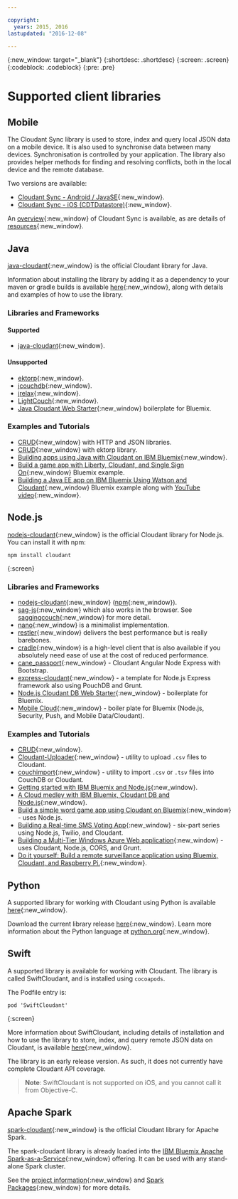 ```yaml
---

copyright:
  years: 2015, 2016
lastupdated: "2016-12-08"

---
```


{:new_window: target="_blank"}
{:shortdesc: .shortdesc}
{:screen: .screen}
{:codeblock: .codeblock}
{:pre: .pre}

# Supported client libraries

## Mobile

The Cloudant Sync library is used to store,
index and query local JSON data on a mobile device.
It is also used to synchronise data between many devices.
Synchronisation is controlled by your application.
The library also provides helper methods for finding and resolving conflicts,
both in the local device and the remote database.

Two versions are available:

-   [Cloudant Sync - Android / JavaSE](https://github.com/cloudant/sync-android){:new_window}.
-   [Cloudant Sync - iOS (CDTDatastore)](https://github.com/cloudant/CDTDatastore){:new_window}.

An [overview](https://cloudant.com/product/cloudant-features/sync/){:new_window} of Cloudant Sync is available,
as are details of [resources](https://cloudant.com/cloudant-sync-resources/){:new_window}.

## Java

[java-cloudant](https://github.com/cloudant/java-cloudant){:new_window} is the official Cloudant library for Java.

Information about installing the library by adding it as a dependency to your maven or gradle builds is available
[here](https://github.com/cloudant/java-cloudant#installation-and-usage){:new_window},
along with details and examples of how to use the library.

### Libraries and Frameworks

#### Supported

-   [java-cloudant](https://github.com/cloudant/java-cloudant){:new_window}.

#### Unsupported

-   [ektorp](http://ektorp.org/){:new_window}.
-   [jcouchdb](http://code.google.com/p/jcouchdb/){:new_window}.
-   [jrelax](https://github.com/isterin/jrelax){:new_window}.
-   [LightCouch](http://www.lightcouch.org/){:new_window}.
-   [Java Cloudant Web Starter](https://ace.ng.bluemix.net/#/store/cloudOEPaneId=store&appTemplateGuid=CloudantJavaBPTemplate&fromCatalog=true){:new_window} boilerplate for Bluemix.

### Examples and Tutorials

-   [CRUD](https://github.com/cloudant/haengematte/tree/master/java){:new_window} with HTTP and JSON libraries.
-   [CRUD](https://github.com/cloudant/haengematte/tree/master/java/CrudWithEktorp){:new_window} with ektorp library.
-   [Building apps using Java with Cloudant on IBM Bluemix](https://cloudant.com/blog/building-apps-using-java-with-cloudant-on-ibm-bluemix/){:new_window}.
-   [Build a game app with Liberty, Cloudant, and Single Sign On](http://www.ibm.com/developerworks/cloud/library/cl-multiservicegame-app/index.html?ca=drs-){:new_window} Bluemix example.
-   [Building a Java EE app on IBM Bluemix Using Watson and Cloudant](https://developer.ibm.com/bluemix/2014/10/17/building-java-ee-app-ibm-bluemix-using-watson-cloudant/){:new_window} Bluemix example along with [YouTube video](https://www.youtube.com/watch?feature=youtu.be&v=9AFMY6m0LIU&app=desktop){:new_window}.


## Node.js

[nodejs-cloudant](https://github.com/cloudant/nodejs-cloudant){:new_window}
is the official Cloudant library for Node.js.
You can install it with npm:

```
npm install cloudant
```
{:screen}

### Libraries and Frameworks

-   [nodejs-cloudant](https://github.com/cloudant/nodejs-cloudant){:new_window} ([npm](https://www.npmjs.org/package/cloudant){:new_window}).
-   [sag-js](https://github.com/sbisbee/sag-js){:new_window} which also works in the browser.
    See [saggingcouch](http://www.saggingcouch.com/){:new_window} for more detail.
-   [nano](https://github.com/dscape/nano){:new_window} is a minimalist implementation.
-   [restler](https://github.com/danwrong/restler){:new_window} delivers the best performance but is really barebones.
-   [cradle](http://cloudhead.io/cradle){:new_window} is a high-level client that is also available
    if you absolutely need ease of use at the cost of reduced performance.
-   [cane_passport](https://github.com/ddemichele/cane_passport){:new_window} - Cloudant Angular Node Express with Bootstrap.
-   [express-cloudant](https://github.com/cloudant-labs/express-cloudant){:new_window} - a template for Node.js Express framework also using PouchDB and Grunt.
-   [Node.js Cloudant DB Web Starter](https://ace.ng.bluemix.net/#/store/cloudOEPaneId=store&appTemplateGuid=nodejscloudantbp&fromCatalog=true){:new_window} - boilerplate for Bluemix.
-   [Mobile Cloud](https://ace.ng.bluemix.net/#/store/cloudOEPaneId=store&appTemplateGuid=mobileBackendStarter&fromCatalog=true){:new_window} - boiler plate for Bluemix (Node.js, Security, Push, and Mobile Data/Cloudant).

### Examples and Tutorials

-   [CRUD](https://github.com/cloudant/haengematte/tree/master/nodejs){:new_window}.
-   [Cloudant-Uploader](https://github.com/garbados/Cloudant-Uploader){:new_window} - utility to upload `.csv` files to Cloudant.
-   [couchimport](https://github.com/glynnbird/couchimport){:new_window} - utility to import `.csv` or `.tsv` files into CouchDB or Cloudant.
-   [Getting started with IBM Bluemix and Node.js](http://thoughtsoncloud.com/2014/07/getting-started-ibm-bluemix-node-js/){:new_window}.
-   [A Cloud medley with IBM Bluemix, Cloudant DB and Node.js](https://gigadom.wordpress.com/2014/08/15/a-cloud-medley-with-ibm-bluemix-cloudant-db-and-node-js/){:new_window}.
-   [Build a simple word game app using Cloudant on Bluemix](http://www.ibm.com/developerworks/cloud/library/cl-guesstheword-app/index.html?ca=drs-){:new_window} - uses Node.js.
-   [Building a Real-time SMS Voting App](https://www.twilio.com/blog/2012/09/building-a-real-time-sms-voting-app-part-1-node-js-couchdb.html){:new_window} - six-part series using Node.js, Twilio, and Cloudant.
-   [Building a Multi-Tier Windows Azure Web application](http://msopentech.com/blog/2013/12/19/tutorial-building-multi-tier-windows-azure-web-application-use-cloudants-couchdb-service-node-js-cors-grunt-2/){:new_window} - uses Cloudant, Node.js, CORS, and Grunt.
-   [Do it yourself: Build a remote surveillance application using Bluemix, Cloudant, and Raspberry Pi.](http://www.ibm.com/developerworks/library/ba-remoteservpi-app/index.html){:new_window}.

## Python

A supported library for working with Cloudant using Python is
available [here](https://github.com/cloudant/python-cloudant){:new_window}.

Download the current library release [here](https://pypi.python.org/pypi/cloudant/){:new_window}.
Learn more information about the Python language at [python.org](https://www.python.org/about/){:new_window}. 

## Swift

A supported library is available for working with Cloudant.
The library is called SwiftCloudant,
and is installed using `cocoapods`.

The Podfile entry is:

```
pod 'SwiftCloudant'
```
{:screen}

More information about SwiftCloudant,
including details of installation and how to use the library to store,
index,
and query remote JSON data on Cloudant,
is available [here](https://github.com/cloudant/swift-cloudant){:new_window}.

The library is an early release version.
As such,
it does not currently have complete Cloudant API coverage. 

>   **Note**: SwiftCloudant is not supported on iOS,
    and you cannot call it from Objective-C.

## Apache Spark

[spark-cloudant](https://github.com/cloudant-labs/spark-cloudant){:new_window}
is the official Cloudant library for Apache Spark.

The spark-cloudant library is already loaded into the
[IBM Bluemix Apache Spark-as-a-Service](https://console.ng.bluemix.net/catalog/services/apache-spark/){:new_window} offering.
It can be used with any stand-alone Spark cluster.

See the [project information](https://github.com/cloudant-labs/spark-cloudant){:new_window}
and [Spark Packages](https://spark-packages.org/package/cloudant-labs/spark-cloudant){:new_window} for more details.